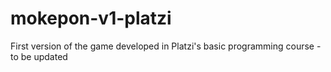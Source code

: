 # mokepon-v1-platzi
First version of the game developed in Platzi's basic programming course - to be updated
